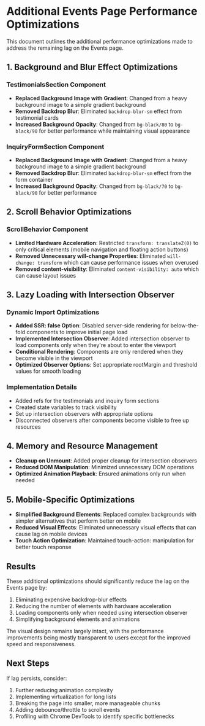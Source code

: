 # Additional Events Page Performance Optimizations

This document outlines the additional performance optimizations made to address the remaining lag on the Events page.

## 1. Background and Blur Effect Optimizations

### TestimonialsSection Component
- **Replaced Background Image with Gradient**: Changed from a heavy background image to a simple gradient background
- **Removed Backdrop Blur**: Eliminated `backdrop-blur-sm` effect from testimonial cards
- **Increased Background Opacity**: Changed from `bg-black/80` to `bg-black/90` for better performance while maintaining visual appearance

### InquiryFormSection Component
- **Replaced Background Image with Gradient**: Changed from a heavy background image to a simple gradient background
- **Removed Backdrop Blur**: Eliminated `backdrop-blur-sm` effect from the form container
- **Increased Background Opacity**: Changed from `bg-black/70` to `bg-black/90` for better performance

## 2. Scroll Behavior Optimizations

### ScrollBehavior Component
- **Limited Hardware Acceleration**: Restricted `transform: translateZ(0)` to only critical elements (mobile navigation and floating action buttons)
- **Removed Unnecessary will-change Properties**: Eliminated `will-change: transform` which can cause performance issues when overused
- **Removed content-visibility**: Eliminated `content-visibility: auto` which can cause layout issues

## 3. Lazy Loading with Intersection Observer

### Dynamic Import Optimizations
- **Added SSR: false Option**: Disabled server-side rendering for below-the-fold components to improve initial page load
- **Implemented Intersection Observer**: Added intersection observer to load components only when they're about to enter the viewport
- **Conditional Rendering**: Components are only rendered when they become visible in the viewport
- **Optimized Observer Options**: Set appropriate rootMargin and threshold values for smooth loading

### Implementation Details
- Added refs for the testimonials and inquiry form sections
- Created state variables to track visibility
- Set up intersection observers with appropriate options
- Disconnected observers after components become visible to free up resources

## 4. Memory and Resource Management

- **Cleanup on Unmount**: Added proper cleanup for intersection observers
- **Reduced DOM Manipulation**: Minimized unnecessary DOM operations
- **Optimized Animation Playback**: Ensured animations only run when needed

## 5. Mobile-Specific Optimizations

- **Simplified Background Elements**: Replaced complex backgrounds with simpler alternatives that perform better on mobile
- **Reduced Visual Effects**: Eliminated unnecessary visual effects that can cause lag on mobile devices
- **Touch Action Optimization**: Maintained touch-action: manipulation for better touch response

## Results

These additional optimizations should significantly reduce the lag on the Events page by:

1. Eliminating expensive backdrop-blur effects
2. Reducing the number of elements with hardware acceleration
3. Loading components only when needed using intersection observer
4. Simplifying background elements and animations

The visual design remains largely intact, with the performance improvements being mostly transparent to users except for the improved speed and responsiveness.

## Next Steps

If lag persists, consider:

1. Further reducing animation complexity
2. Implementing virtualization for long lists
3. Breaking the page into smaller, more manageable chunks
4. Adding debounce/throttle to scroll events
5. Profiling with Chrome DevTools to identify specific bottlenecks
